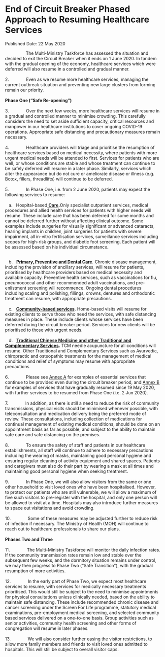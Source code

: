 <html>
    <meta http-equiv="Content-Type" content="text/html; charset=utf-8"/>
    <meta charset="utf-8"/>
    <title>End of Circuit Breaker Phased Approach to Resuming Healthcare Services</title>
    <body><h1>End of Circuit Breaker Phased Approach to Resuming Healthcare Services</h1>
    <p>Published Date: 22 May 2020</p> <p>&nbsp; &nbsp; &nbsp; &nbsp; &nbsp; &nbsp; &nbsp; &nbsp; &nbsp;The Multi-Ministry Taskforce has assessed the situation and decided to exit the Circuit Breaker when it ends on 1 June 2020. In tandem with the gradual opening of the economy, healthcare services which were deferred will also resume in a controlled and gradual manner.<br><br>2.&nbsp; &nbsp; &nbsp; &nbsp; &nbsp; &nbsp; &nbsp;&nbsp;Even as we resume more healthcare services, managing the current outbreak situation and preventing new large clusters from forming remain our priority.<br><br><strong>Phase One (“Safe Re-opening”)<br><br></strong>3.&nbsp; &nbsp; &nbsp; &nbsp; &nbsp; &nbsp; &nbsp;&nbsp;Over the next few weeks, more healthcare services will resume in a gradual and controlled manner to minimise crowding. This carefully considers the need to set aside sufficient capacity, critical resources and manpower in our healthcare institutions to cover ongoing COVID-19 operations. Appropriate safe distancing and precautionary measures remain necessary.<br><br>4.&nbsp; &nbsp; &nbsp; &nbsp; &nbsp; &nbsp; &nbsp;&nbsp;Healthcare providers will triage and prioritise the resumption of healthcare services based on medical necessity, where patients with more urgent medical needs will be attended to first. Services for patients who are well, or whose conditions are stable and whose treatment can continue to be safely deferred will resume in a later phase. Similarly, services which alter the appearance but do not cure or ameliorate disease or illness (e.g. Botox, fillers, threadlifts) will continue to be deferred.<br><br>5.&nbsp; &nbsp; &nbsp; &nbsp; &nbsp; &nbsp; &nbsp;&nbsp;In Phase One, i.e. from 2 June 2020, patients may expect the following services to resume:<br><br>&nbsp; &nbsp;a.&nbsp; &nbsp;Hospital-based<u> <strong>Care</strong></u><strong>.</strong>Only specialist outpatient services, medical procedures and allied health services for patients with higher needs will resume. These include care that has been deferred for some months and cannot be deferred further without affecting clinical outcome. Some examples include surgeries for visually significant or advanced cataracts, hearing implants in children, joint surgeries for patients with severe impairment, all in-vitro fertilisation services, surveillance services including scopes for high-risk groups, and diabetic foot screening. Each patient will be assessed based on his individual circumstance.</p><p><p><br>&nbsp; &nbsp;b.&nbsp; &nbsp;<strong><u>Primary, Preventive and Dental Care</u></strong><strong>.</strong> Chronic disease management, including the provision of ancillary services, will resume for patients, prioritised by healthcare providers based on medical necessity and available capacity. Preventive health services, such as vaccinations for flu, pneumococcal and other recommended adult vaccinations, and pre-enlistment screening will recommence. Ongoing dental procedures including scaling and polishing, fillings, crowns, dentures and orthodontic treatment can resume, with appropriate precautions.<br><br>&nbsp; &nbsp;c.&nbsp; &nbsp;<strong><u>Community-based services</u></strong><strong>.</strong> Home-based visits will resume for existing clients to serve those who need the services, with safe distancing measures in place. These include clients whose services have been deferred during the circuit breaker period. Services for new clients will be prioritised to those with urgent needs.<br><br>&nbsp; &nbsp;d.&nbsp; &nbsp;<strong><u>Traditional Chinese Medicine</u></strong><u> <strong>and other Traditional and Complementary Services</strong></u><strong>.</strong> TCM needle acupuncture for all conditions will resume. Other Traditional and Complementary Services such as Ayurvedic, chiropractic and osteopathic treatments for the management of medical conditions and relief of symptoms may resume with appropriate precautions.<br><br>6.&nbsp; &nbsp; &nbsp; &nbsp; &nbsp; &nbsp; &nbsp;&nbsp;Please see <u><a href="/docs/librariesprovider5/pressroom/press-releases/annex-a---examples-of-essential-services-that-have-not-been-deferred-during-circuit-breaker-period.pdf?sfvrsn=e12561ff_0" title="Annex A">Annex A</a></u> for examples of essential services that continue to be provided even during the circuit breaker period, and <u><a href="/docs/librariesprovider5/pressroom/press-releases/annex-b---examples-of-services-for-resumption.pdf?sfvrsn=d99d638d_0" title="Annex B">Annex B</a></u> for examples of services that have gradually resumed since 19 May 2020, with further services to be resumed from Phase One (i.e. 2 Jun 2020).<br><br>7.&nbsp; &nbsp; &nbsp; &nbsp; &nbsp; &nbsp; &nbsp;&nbsp;In addition, as there is still a need to reduce the risk of community transmissions, physical visits should be minimised whenever possible, with teleconsultation and medication delivery being the preferred mode of review. These consultations, including collection of medications for continual management of existing medical conditions, should be done on an appointment basis as far as possible, and subject to the ability to maintain safe care and safe distancing on the premises.<br><br>8.&nbsp; &nbsp; &nbsp; &nbsp; &nbsp; &nbsp; &nbsp;&nbsp;To ensure the safety of staff and patients in our healthcare establishments, all staff will continue to adhere to necessary precautions including the wearing of masks, maintaining good personal hygiene and ensuring regular cleaning of activity equipment and shared spaces. Patients and caregivers must also do their part by wearing a mask at all times and maintaining good personal hygiene when seeking treatment.<br><br>9.&nbsp; &nbsp; &nbsp; &nbsp; &nbsp; &nbsp; &nbsp;&nbsp;In Phase One, we will also allow visitors from the same or one other household to visit loved ones who have been hospitalised. However, to protect our patients who are still vulnerable, we will allow a maximum of five such visitors to pre-register with the hospital, and only one person will be allowed to visit at a time. Hospitals may also introduce further measures to space out visitations and avoid crowding.<br><br>10.&nbsp; &nbsp; &nbsp; &nbsp; &nbsp; &nbsp; &nbsp;&nbsp;Some of these measures may be adjusted further to reduce risk of infection if necessary. The Ministry of Health (MOH) will continue to reach out to healthcare professionals to share our plans.<br><br><strong>Phases Two and Three<br></strong><br>11.&nbsp; &nbsp; &nbsp; &nbsp; &nbsp; &nbsp; &nbsp;&nbsp;The Multi-Ministry Taskforce will monitor the daily infection rates. If the community transmission rates remain low and stable over the subsequent few weeks, and the dormitory situation remains under control, we may then progress to Phase Two (“Safe Transition”), with the gradual resumption of more activities.<br><br>12.&nbsp; &nbsp; &nbsp; &nbsp; &nbsp; &nbsp; &nbsp;&nbsp;In the early part of Phase Two, we expect most healthcare services to resume, with services for medically necessary treatments prioritised. This would still be subject to the need to minimise appointments for physical consultations unless clinically needed, based on the ability to maintain safe distancing. These include recommended chronic disease and cancer screening under the Screen For Life programme, statutory medical examinations, pre-employment medical screening, and selected community based services delivered on a one-to-one basis. Group activities such as senior activities, community health screening and other forms of congregation will resume in later phases.<br><br>13.&nbsp; &nbsp; &nbsp; &nbsp; &nbsp; &nbsp; &nbsp;&nbsp;We will also consider further easing the visitor restrictions, to allow more family members and friends to visit loved ones admitted to hospitals. This will still be subject to overall visitor caps.</p></p> <p>&nbsp;</p></body>
</html>